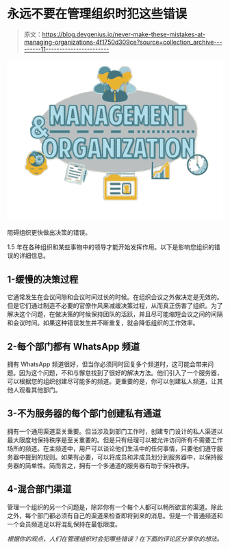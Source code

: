 # 永远不要在管理组织时犯这些错误

> 原文：<https://blog.devgenius.io/never-make-these-mistakes-at-managing-organizations-4f1750d309ce?source=collection_archive---------11----------------------->

![](img/e1154bead7178dfcbef8c5b98aead91f.png)

阻碍组织更快做出决策的错误。

1.5 年在各种组织和某些事物中的领导才能开始发挥作用。以下是影响您组织的错误的详细信息。

## 1-缓慢的决策过程

它通常发生在会议间隙和会议时间过长的时候。在组织会议之外做决定是无效的。但是它们通过制造不必要的官僚作风来减缓决策过程，从而真正伤害了组织。为了解决这个问题，在做决策的时候保持团队的活跃，并且尽可能缩短会议之间的间隔和会议时间。如果这种错误发生并不断重复，就会降低组织的工作效率。

## 2-每个部门都有 WhatsApp 频道

拥有 WhatsApp 频道很好，但当你必须同时回复多个频道时，这可能会带来问题。因为这个问题，不和与懈怠找到了很好的解决方法。他们引入了一个服务器，可以根据您的组织创建尽可能多的频道。更重要的是，你可以创建私人频道，让其他人观看其他部门。

## 3-不为服务器的每个部门创建私有通道

拥有一个通用渠道至关重要。但当涉及到部门工作时，创建专门设计的私人渠道以最大限度地保持秩序是至关重要的。但是只有经理可以被允许访问所有不需要工作场所的频道。在主频道中，用户可以谈论他们生活中的任何事情，只要他们遵守服务器中提到的规则。如果有必要，可以将成员和非成员划分到服务器中，以保持服务器的简单性。简而言之，拥有一个多通道的服务器有助于保持秩序。

## 4-混合部门渠道

管理一个组织的另一个问题是，除非你有一个每个人都可以畅所欲言的渠道。除此之外，每个部门都必须有自己的渠道来检查即将到来的消息。但是一个普通频道和一个会员频道足以将混乱保持在最低限度。

*根据你的观点，人们在管理组织时会犯哪些错误？在下面的评论区分享你的想法。*